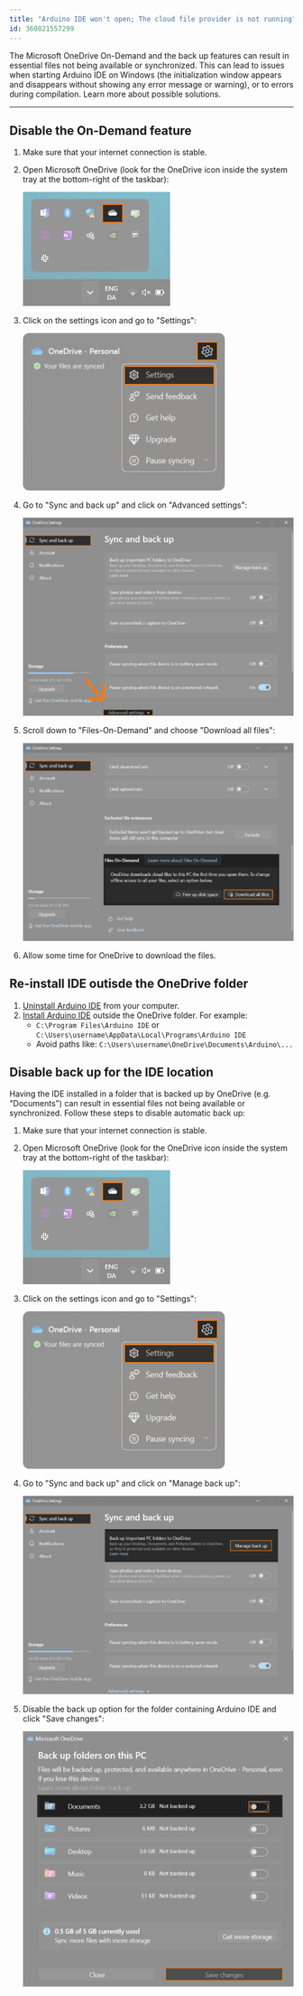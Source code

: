 ```yaml
---
title: "Arduino IDE won't open; The cloud file provider is not running"
id: 360021557299
---
```


The Microsoft OneDrive On-Demand and the back up features can result in essential files not being available or synchronized. This can lead to issues when starting Arduino IDE on Windows (the initialization window appears and disappears without showing any error message or warning), or to errors during compilation. Learn more about possible solutions.

---

<a id="disable-on-demand"></a>

## Disable the On-Demand feature

1. Make sure that your internet connection is stable.
2. Open Microsoft OneDrive (look for the OneDrive icon inside the system tray at the bottom-right of the taskbar):

   ![Microsoft One Drive icon inside system tray](img/one-drive-system-tray.png)

3. Click on the settings icon and go to "Settings":

   ![Microsoft One Drive settings selected](img/one-drive-settings.png)

4. Go to "Sync and back up" and click on "Advanced settings":

   ![Microsoft One Drive with "Sync and back up" and "Advanced settings" highlighted](img/one-drive-advanced-settings.png)

5. Scroll down to "Files-On-Demand" and choose "Download all files":

   ![Microsoft One Drive with "Sync and back up" and "Download all files" highlighted](img/one-drive-on-demand.png)

6. Allow some time for OneDrive to download the files.

<a id="install"></a>

## Re-install IDE outisde the OneDrive folder

1. [Uninstall Arduino IDE](https://support.arduino.cc/hc/en-us/articles/360021325733-Uninstall-Arduino-IDE) from your computer.
2. [Install Arduino IDE](https://support.arduino.cc/hc/en-us/articles/360019833020-Download-and-install-Arduino-IDE) outside the OneDrive folder. For example:
   * `C:\Program Files\Arduino IDE` or `C:\Users\username\AppData\Local\Programs\Arduino IDE`
   * Avoid paths like: `C:\Users\username\OneDrive\Documents\Arduino\...`

<a id="disable-backup"></a>

## Disable back up for the IDE location

Having the IDE installed in a folder that is backed up by OneDrive (e.g. "Documents") can result in essential files not being available or synchronized. Follow these steps to disable automatic back up:

1. Make sure that your internet connection is stable.
2. Open Microsoft OneDrive (look for the OneDrive icon inside the system tray at the bottom-right of the taskbar):

   ![Microsoft One Drive icon inside system tray](img/one-drive-system-tray.png)

3. Click on the settings icon and go to "Settings":

   ![Microsoft One Drive settings selected](img/one-drive-settings.png)

4. Go to "Sync and back up" and click on "Manage back up":

   ![Microsoft One Drive "Sync and back up" and "Manage back up" highlighted](img/one-drive-backup.png)

5. Disable the back up option for the folder containing Arduino IDE and click "Save changes":

   ![Microsoft One Drive "Back up folder on this PC" section](img/one-drive-backup-off.png)
